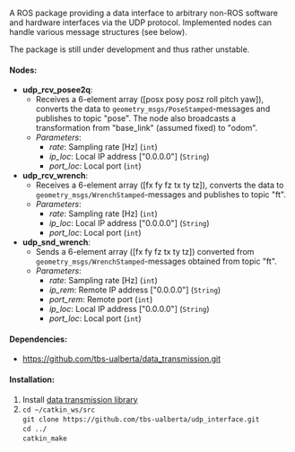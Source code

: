 A ROS package providing a data interface to arbitrary non-ROS software and
hardware interfaces via the UDP protocol. Implemented nodes can handle various
message structures (see below).   

The package is still under development and thus rather unstable.

#### Nodes:
- **udp_rcv_posee2q**:
  - Receives a 6-element array ([posx posy posz roll pitch yaw]), converts the data to ``geometry_msgs/PoseStamped``-messages and publishes to topic "pose". The node also broadcasts a transformation from "base_link" (assumed fixed) to "odom".
  - *Parameters*:
    - *rate*: Sampling rate [Hz] (``int``)
    - *ip_loc*: Local IP address ["0.0.0.0"] (``String``)
    - *port_loc*: Local port (``int``)
- **udp_rcv_wrench**:
  - Receives a 6-element array ([fx fy fz tx ty tz]), converts the data to ``geometry_msgs/WrenchStamped``-messages and publishes to topic "ft".
  - *Parameters*:
    - *rate*: Sampling rate [Hz] (``int``)
    - *ip_loc*: Local IP address ["0.0.0.0"] (``String``)
    - *port_loc*: Local port (``int``)
- **udp_snd_wrench**:
  - Sends a 6-element array ([fx fy fz tx ty tz]) converted from ``geometry_msgs/WrenchStamped``-messages obtained from topic "ft".
  - *Parameters*:
    - *rate*: Sampling rate [Hz] (``int``)
    - *ip_rem*: Remote IP address ["0.0.0.0"] (``String``)
    - *port_rem*: Remote port (``int``)
    - *ip_loc*: Local IP address ["0.0.0.0"] (``String``)
    - *port_loc*: Local port (``int``)

#### Dependencies:
- https://github.com/tbs-ualberta/data_transmission.git  

#### Installation:
1. Install [data transmission library](https://github.com/tbs-ualberta/data_transmission.git)
2. ``cd ~/catkin_ws/src``  
   ``git clone https://github.com/tbs-ualberta/udp_interface.git``  
   ``cd ../``  
   ``catkin_make``
